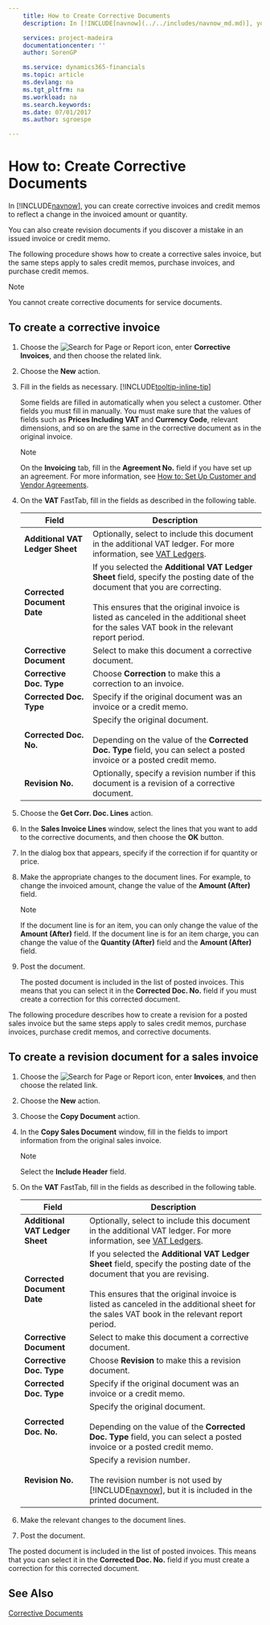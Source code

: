 ```yaml
---
    title: How to Create Corrective Documents
    description: In [!INCLUDE[navnow](../../includes/navnow_md.md)], you can create corrective invoices and credit memos to reflect a change in the invoiced amount or quantity.

    services: project-madeira 
    documentationcenter: ''
    author: SorenGP

    ms.service: dynamics365-financials
    ms.topic: article
    ms.devlang: na
    ms.tgt_pltfrm: na
    ms.workload: na
    ms.search.keywords:
    ms.date: 07/01/2017
    ms.author: sgroespe

---
```

# How to: Create Corrective Documents
In [!INCLUDE[navnow](../../includes/navnow_md.md)], you can create corrective invoices and credit memos to reflect a change in the invoiced amount or quantity.  

 You can also create revision documents if you discover a mistake in an issued invoice or credit memo.  

 The following procedure shows how to create a corrective sales invoice, but the same steps apply to sales credit memos, purchase invoices, and purchase credit memos.  

> [!NOTE]  
>  You cannot create corrective documents for service documents.  

## To create a corrective invoice  

1. Choose the ![Search for Page or Report](../../media/ui-search/search_small.png "Search for Page or Report icon") icon, enter **Corrective Invoices**, and then choose the related link.  
2. Choose the **New** action.
3. Fill in the fields as necessary. [!INCLUDE[tooltip-inline-tip](../../includes/tooltip-inline-tip_md.md)]

    Some fields are filled in automatically when you select a customer. Other fields you must fill in manually. You must make sure that the values of fields such as **Prices Including VAT** and **Currency Code**, relevant dimensions, and so on are the same in the corrective document as in the original invoice.  

    > [!NOTE]  
    >  On the **Invoicing** tab, fill in the **Agreement No.** field if you have set up an agreement. For more information, see [How to: Set Up Customer and Vendor Agreements](how-to-set-up-customer-and-vendor-agreements.md).  

3.  On the **VAT** FastTab, fill in the fields as described in the following table.  

    |Field|Description|  
    |---------------------------------|---------------------------------------|  
    |**Additional VAT Ledger Sheet**|Optionally, select to include this document in the additional VAT ledger. For more information, see [VAT Ledgers](vat-ledgers.md).|  
    |**Corrected Document Date**|If you selected the **Additional VAT Ledger Sheet** field, specify the posting date of the document that you are correcting.<br /><br /> This ensures that the original invoice is listed as canceled in the additional sheet for the sales VAT book in the relevant report period.|  
    |**Corrective Document**|Select to make this document a corrective document.|  
    |**Corrective Doc. Type**|Choose **Correction** to make this a correction to an invoice.|  
    |**Corrected Doc. Type**|Specify if the original document was an invoice or a credit memo.|  
    |**Corrected Doc. No.**|Specify the original document.<br /><br /> Depending on the value of the **Corrected Doc. Type** field, you can select a posted invoice or a posted credit memo.|  
    |**Revision No.**|Optionally, specify a revision number if this document is a revision of a corrective document.|  

4. Choose the **Get Corr. Doc. Lines** action.  
5.  In the **Sales Invoice Lines** window, select the lines that you want to add to the corrective documents, and then choose the **OK** button.  
6.  In the dialog box that appears, specify if the correction if for quantity or price.  
7.  Make the appropriate changes to the document lines. For example, to change the invoiced amount, change the value of the **Amount (After)** field.  

    > [!NOTE]  
    >  If the document line is for an item, you can only change the value of the **Amount (After)** field. If the document line is for an item charge, you can change the value of the **Quantity (After)** field and the **Amount (After)** field.  

8.  Post the document.  

    The posted document is included in the list of posted invoices. This means that you can select it in the **Corrected Doc. No.** field if you must create a correction for this corrected document.  

The following procedure describes how to create a revision for a posted sales invoice but the same steps apply to sales credit memos, purchase invoices, purchase credit memos, and corrective documents.  

## To create a revision document for a sales invoice  

1.  Choose the ![Search for Page or Report](../../media/ui-search/search_small.png "Search for Page or Report icon") icon, enter **Invoices**, and then choose the related link.  
2.  Choose the **New** action.
3.  Choose the **Copy Document** action.  
4.  In the **Copy Sales Document** window, fill in the fields to import information from the original sales invoice.  

    > [!NOTE]  
    >  Select the **Include Header** field.  

5.  On the **VAT** FastTab, fill in the fields as described in the following table.  

    |Field|Description|  
    |---------------------------------|---------------------------------------|  
    |**Additional VAT Ledger Sheet**|Optionally, select to include this document in the additional VAT ledger. For more information, see [VAT Ledgers](vat-ledgers.md).|  
    |**Corrected Document Date**|If you selected the **Additional VAT Ledger Sheet** field, specify the posting date of the document that you are revising.<br /><br /> This ensures that the original invoice is listed as canceled in the additional sheet for the sales VAT book in the relevant report period.|  
    |**Corrective Document**|Select to make this document a corrective document.|  
    |**Corrective Doc. Type**|Choose **Revision** to make this a revision document.|  
    |**Corrected Doc. Type**|Specify if the original document was an invoice or a credit memo.|  
    |**Corrected Doc. No.**|Specify the original document.<br /><br /> Depending on the value of the **Corrected Doc. Type** field, you can select a posted invoice or a posted credit memo.|  
    |**Revision No.**|Specify a revision number.<br /><br /> The revision number is not used by [!INCLUDE[navnow](../../includes/navnow_md.md)], but it is included in the printed document.|  

6.  Make the relevant changes to the document lines.  
7.  Post the document.  

The posted document is included in the list of posted invoices. This means that you can select it in the **Corrected Doc. No.** field if you must create a correction for this corrected document.  

## See Also  
 [Corrective Documents](corrective-documents.md)
